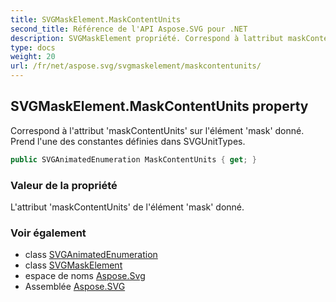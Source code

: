 ```yaml
---
title: SVGMaskElement.MaskContentUnits
second_title: Référence de l'API Aspose.SVG pour .NET
description: SVGMaskElement propriété. Correspond à lattribut maskContentUnits sur lélément mask donné. Prend lune des constantes définies dans SVGUnitTypes.
type: docs
weight: 20
url: /fr/net/aspose.svg/svgmaskelement/maskcontentunits/
---
```

## SVGMaskElement.MaskContentUnits property

Correspond à l'attribut 'maskContentUnits' sur l'élément 'mask' donné. Prend l'une des constantes définies dans SVGUnitTypes.

```csharp
public SVGAnimatedEnumeration MaskContentUnits { get; }
```

### Valeur de la propriété

L'attribut 'maskContentUnits' de l'élément 'mask' donné.

### Voir également

* class [SVGAnimatedEnumeration](../../../aspose.svg.datatypes/svganimatedenumeration/)
* class [SVGMaskElement](../)
* espace de noms [Aspose.Svg](../../svgmaskelement/)
* Assemblée [Aspose.SVG](../../../)


